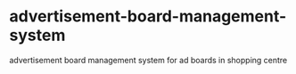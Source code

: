# advertisement-board-management-system
advertisement board management system for ad boards in shopping centre 
